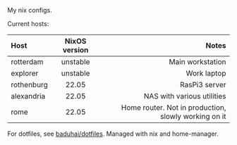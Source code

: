 My nix configs.

Current hosts:

| Host | NixOS version | Notes |
|:--- |:---:| ---:|
| rotterdam | unstable | Main workstation |
| explorer | unstable | Work laptop |
| rothenburg | 22.05 | RasPi3 server |
| alexandria | 22.05 | NAS with various utilities |
| rome | 22.05 | Home router. Not in production, slowly working on it |

For dotfiles, see [baduhai/dotfiles](https://github.com/baduhai/dotfiles). Managed with nix and home-manager.
